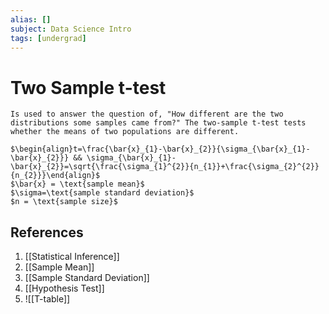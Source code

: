 ```yaml
---
alias: []
subject: Data Science Intro
tags: [undergrad]
---
```

# Two Sample t-test

```ad-note
Is used to answer the question of, "How different are the two distributions some samples came from?" The two-sample t-test tests whether the means of two populations are different.
```

```ad-math
$\begin{align}t=\frac{\bar{x}_{1}-\bar{x}_{2}}{\sigma_{\bar{x}_{1}-\bar{x}_{2}}} && \sigma_{\bar{x}_{1}-\bar{x}_{2}}=\sqrt{\frac{\sigma_{1}^{2}}{n_{1}}+\frac{\sigma_{2}^{2}}{n_{2}}}\end{align}$
$\bar{x} = \text{sample mean}$
$\sigma=\text{sample standard deviation}$
$n = \text{sample size}$
```

## References
1. [[Statistical Inference]]
2. [[Sample Mean]]
3. [[Sample Standard Deviation]]
4. [[Hypothesis Test]]
5. ![[T-table]]